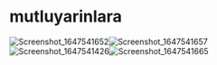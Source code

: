 # mutluyarinlara

![Screenshot_1647541652](https://user-images.githubusercontent.com/82526723/209435955-3bf33e83-a3be-4e12-bd3c-5b005e38a15a.png)![Screenshot_1647541657](https://user-images.githubusercontent.com/82526723/209435978-615d1fcf-44c3-45f4-9642-d6eeae694f14.png)![Screenshot_1647541426](https://user-images.githubusercontent.com/82526723/209436002-bacbf46b-6043-4e91-87dc-eb9f0de7a357.png)![Screenshot_1647541665](https://user-images.githubusercontent.com/82526723/209436009-b4546449-3cb8-4b8b-94b0-aa3472fe59a4.png)





